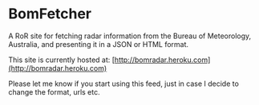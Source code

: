 BomFetcher
==========

A RoR site for fetching radar information from the Bureau of Meteorology, Australia, and presenting it in a JSON or HTML format.

This site is currently hosted at: [http://bomradar.heroku.com](http://bomradar.heroku.com)

Please let me know if you start using this feed, just in case I decide to change the format, urls etc.